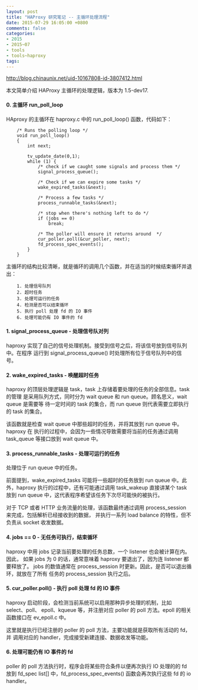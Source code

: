 ```yaml
---
layout: post
title: "HAProxy 研究笔记 -- 主循环处理流程"
date: 2015-07-29 16:05:00 +0800
comments: false
categories:
- 2015
- 2015~07
- tools
- tools~haproxy
tags:
---
```

http://blog.chinaunix.net/uid-10167808-id-3807412.html

本文简单介绍 HAProxy 主循环的处理逻辑，版本为 1.5-dev17.


#### 0. 主循环 run_poll_loop

HAproxy 的主循环在 haproxy.c 中的 run_poll_loop() 函数，代码如下：

```
	/* Runs the polling loop */
	void run_poll_loop()
	{
		int next;

		tv_update_date(0,1);
		while (1) {
			/* check if we caught some signals and process them */
			signal_process_queue();

			/* Check if we can expire some tasks */
			wake_expired_tasks(&next);

			/* Process a few tasks */
			process_runnable_tasks(&next);

			/* stop when there's nothing left to do */
			if (jobs == 0)
				break;

			/* The poller will ensure it returns around  */
			cur_poller.poll(&cur_poller, next);
			fd_process_spec_events();
		}
	}
```

主循环的结构比较清晰，就是循环的调用几个函数，并在适当的时候结束循环并退出：

```
	1. 处理信号队列
	2. 超时任务
	3. 处理可运行的任务
	4. 检测是否可以结束循环
	5. 执行 poll 处理 fd 的 IO 事件
	6. 处理可能仍有 IO 事件的 fd
```

#### 1. signal_process_queue - 处理信号队对列

haproxy 实现了自己的信号处理机制。接受到信号之后，将该信号放到信号队列中。在程序 运行到 signal_process_queue() 时处理所有位于信号队列中的信号。

#### 2. wake_expired_tasks - 唤醒超时任务

haproxy 的顶层处理逻辑是 task，task 上存储着要处理的任务的全部信息。task 的管理 是采用队列方式，同时分为 wait queue 和 run queue。顾名思义，wait queue 是需要等 待一定时间的 task 的集合，而 run queue 则代表需要立即执行的 task 的集合。

该函数就是检查 wait queue 中那些超时的任务，并将其放到 run queue 中。haproxy 在 执行的过程中，会因为一些情况导致需要将当前的任务通过调用 task_queue 等接口放到 wait queue 中。

#### 3. process_runnable_tasks - 处理可运行的任务

处理位于 run queue 中的任务。

前面提到，wake_expired_tasks 可能将一些超时的任务放到 run queue 中。此外，haproxy 执行的过程中，还有可能通过调用 task_wakeup 直接讲某个 task 放到 run queue 中，这代表程序希望该任务下次尽可能快的被执行。

对于 TCP 或者 HTTP 业务流量的处理，该函数最终通过调用 process_session 来完成，包括解析已经接收到的数据， 并执行一系列 load balance 的特性，但不负责从 socket 收发数据。

#### 4. jobs == 0 - 无任务可执行，结束循环

haproxy 中用 jobs 记录当前要处理的任务总数，一个 listener 也会被计算在内。因此， 如果 jobs 为 0 的话，通常意味着 haproxy 要退出了，因为连 listener 都要释放了。 jobs 的数值通常在 process_session 时更新。因此，是否可以退出循环，就放在了所有 任务的 process_session 执行之后。

#### 5. cur_poller.poll() - 执行 poll 处理 fd 的 IO 事件

haproxy 启动阶段，会检测当前系统可以启用那种异步处理的机制，比如 select、poll、 epoll、kqueue 等，并注册对应 poller 的 poll 方法。epoll 的相关函数接口在 ev_epoll.c 中。

这里就是执行已经注册的 poller 的 poll 方法，主要功能就是获取所有活动的 fd，并 调用对应的 handler，完成接受新建连接、数据收发等功能。

#### 6. 处理可能仍有 IO 事件的 fd

poller 的 poll 方法执行时，程序会将某些符合条件以便再次执行 IO 处理的的 fd 放到 fd_spec list[] 中，fd_process_spec_events() 函数会再次执行这些 fd 的 io handler。 

